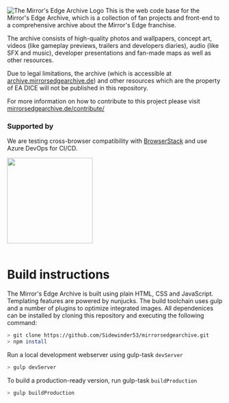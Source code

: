 ![The Mirror's Edge Archive Logo](https://static.cloudlark.de/img/mea-logo-white-bg-1.svg)
This is the web code base for the Mirror's Edge Archive, which is a collection of fan projects and front-end to a comprehensive archive about the Mirror's Edge franchise.

The archive consists of high-quality photos and wallpapers, concept art, videos (like gameplay previews, trailers and developers diaries), audio (like SFX and music), developer presentations and fan-made maps as well as other resources.

Due to legal limitations, the archive (which is accessible at [archive.mirrorsedgearchive.de](https://archive.mirrorsedgearchive.org/)) and other resources which are the property of EA DICE will not be published in this repository.

For more information on how to contribute to this project please visit [mirrorsedgearchive.de/contribute/](https://mirrorsedgearchive.de/contribute/)

### Supported by

We are testing cross-browser compatibility with [BrowserStack](https://www.browserstack.com/) and use Azure DevOps for CI/CD.

<img src="https://static.cloudlark.de/img/browserstack-logo-2.svg" width="200px">
<br></br>

# Build instructions

The Mirror's Edge Archive is built using plain HTML, CSS and JavaScript. Templating features are powered by nunjucks.
The build toolchain uses gulp and a number of plugins to optimize integrated images. All dependenices can be installed by cloning this repository and executing the following command:

```sh
> git clone https://github.com/Sidewinder53/mirrorsedgearchive.git
> npm install
```

Run a local development webserver using gulp-task `devServer`

```sh
> gulp devServer
```

To build a production-ready version, run gulp-task `buildProduction`

```sh
> gulp buildProduction
```
